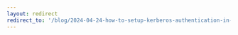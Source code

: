```yaml
---
layout: redirect
redirect_to: '/blog/2024-04-24-how-to-setup-kerberos-authentication-in-openam'
---
```

